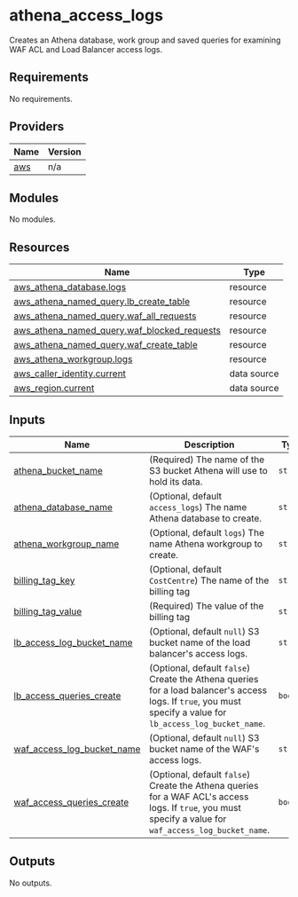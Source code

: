 # athena\_access\_logs
Creates an Athena database, work group and saved queries for examining WAF ACL and Load Balancer access logs.

## Requirements

No requirements.

## Providers

| Name | Version |
|------|---------|
| <a name="provider_aws"></a> [aws](#provider\_aws) | n/a |

## Modules

No modules.

## Resources

| Name | Type |
|------|------|
| [aws_athena_database.logs](https://registry.terraform.io/providers/hashicorp/aws/latest/docs/resources/athena_database) | resource |
| [aws_athena_named_query.lb_create_table](https://registry.terraform.io/providers/hashicorp/aws/latest/docs/resources/athena_named_query) | resource |
| [aws_athena_named_query.waf_all_requests](https://registry.terraform.io/providers/hashicorp/aws/latest/docs/resources/athena_named_query) | resource |
| [aws_athena_named_query.waf_blocked_requests](https://registry.terraform.io/providers/hashicorp/aws/latest/docs/resources/athena_named_query) | resource |
| [aws_athena_named_query.waf_create_table](https://registry.terraform.io/providers/hashicorp/aws/latest/docs/resources/athena_named_query) | resource |
| [aws_athena_workgroup.logs](https://registry.terraform.io/providers/hashicorp/aws/latest/docs/resources/athena_workgroup) | resource |
| [aws_caller_identity.current](https://registry.terraform.io/providers/hashicorp/aws/latest/docs/data-sources/caller_identity) | data source |
| [aws_region.current](https://registry.terraform.io/providers/hashicorp/aws/latest/docs/data-sources/region) | data source |

## Inputs

| Name | Description | Type | Default | Required |
|------|-------------|------|---------|:--------:|
| <a name="input_athena_bucket_name"></a> [athena\_bucket\_name](#input\_athena\_bucket\_name) | (Required) The name of the S3 bucket Athena will use to hold its data. | `string` | n/a | yes |
| <a name="input_athena_database_name"></a> [athena\_database\_name](#input\_athena\_database\_name) | (Optional, default `access_logs`) The name Athena database to create. | `string` | `"access_logs"` | no |
| <a name="input_athena_workgroup_name"></a> [athena\_workgroup\_name](#input\_athena\_workgroup\_name) | (Optional, default `logs`) The name Athena workgroup to create. | `string` | `"logs"` | no |
| <a name="input_billing_tag_key"></a> [billing\_tag\_key](#input\_billing\_tag\_key) | (Optional, default `CostCentre`) The name of the billing tag | `string` | `"CostCentre"` | no |
| <a name="input_billing_tag_value"></a> [billing\_tag\_value](#input\_billing\_tag\_value) | (Required) The value of the billing tag | `string` | n/a | yes |
| <a name="input_lb_access_log_bucket_name"></a> [lb\_access\_log\_bucket\_name](#input\_lb\_access\_log\_bucket\_name) | (Optional, default `null`) S3 bucket name of the load balancer's access logs. | `string` | `null` | no |
| <a name="input_lb_access_queries_create"></a> [lb\_access\_queries\_create](#input\_lb\_access\_queries\_create) | (Optional, default `false`) Create the Athena queries for a load balancer's access logs.  If `true`, you must specify a value for `lb_access_log_bucket_name`. | `bool` | `false` | no |
| <a name="input_waf_access_log_bucket_name"></a> [waf\_access\_log\_bucket\_name](#input\_waf\_access\_log\_bucket\_name) | (Optional, default `null`) S3 bucket name of the WAF's access logs. | `string` | `null` | no |
| <a name="input_waf_access_queries_create"></a> [waf\_access\_queries\_create](#input\_waf\_access\_queries\_create) | (Optional, default `false`) Create the Athena queries for a WAF ACL's access logs.  If `true`, you must specify a value for `waf_access_log_bucket_name`. | `bool` | `false` | no |

## Outputs

No outputs.

